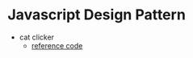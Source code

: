 # Javascript Design Pattern

- cat clicker
  - [reference code](https://github.com/udacity/ud989-cat-clicker-premium-vanilla)
